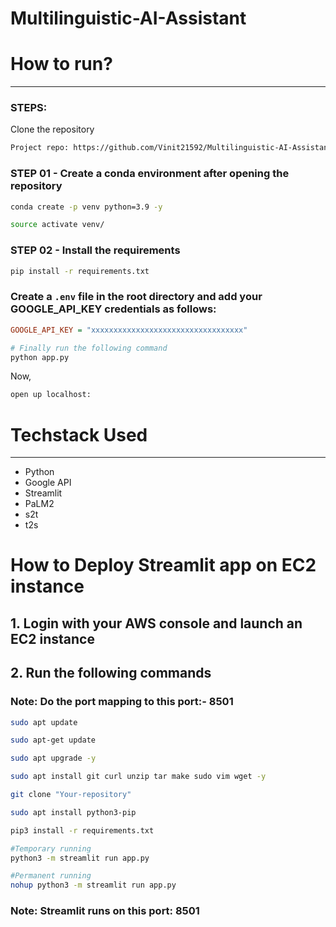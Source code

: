 # Multilinguistic-AI-Assistant

# How to run?
------------
### STEPS:

Clone the repository

```bash
Project repo: https://github.com/Vinit21592/Multilinguistic-AI-Assistant-GenAI.git
```

### STEP 01 - Create a conda environment after opening the repository

```bash
conda create -p venv python=3.9 -y
```

```bash
source activate venv/
```

### STEP 02 - Install the requirements

```bash
pip install -r requirements.txt
```

### Create a `.env` file in the root directory and add your GOOGLE_API_KEY credentials as follows:

```ini
GOOGLE_API_KEY = "xxxxxxxxxxxxxxxxxxxxxxxxxxxxxxxxxx"
```

```bash
# Finally run the following command
python app.py
```

Now,
```bash
open up localhost:
```

# Techstack Used
------------
- Python
- Google API
- Streamlit
- PaLM2
- s2t
- t2s

# How to Deploy Streamlit app on EC2 instance

## 1. Login with your AWS console and launch an EC2 instance
## 2. Run the following commands
### Note: Do the port mapping to this port:- 8501

```bash
sudo apt update
```

```bash
sudo apt-get update
```

```bash
sudo apt upgrade -y
```

```bash
sudo apt install git curl unzip tar make sudo vim wget -y
```

```bash
git clone "Your-repository"
```

```bash
sudo apt install python3-pip
```

```bash
pip3 install -r requirements.txt
```

```bash
#Temporary running
python3 -m streamlit run app.py
```

```bash
#Permanent running
nohup python3 -m streamlit run app.py
```

### Note: Streamlit runs on this port: 8501